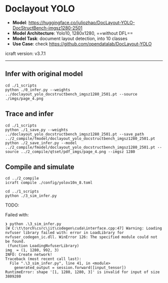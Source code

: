 # Doclayout YOLO

- **Model**: https://huggingface.co/juliozhao/DocLayout-YOLO-DocStructBench-imgsz1280-2501
- **Model Architecture**: Yolo10, 1280x1280, ==without DFL==
- **Model Task**: document layout detection, into 10 classes
- **Use Case**: check https://github.com/opendatalab/DocLayout-YOLO

icraft version: v3.7.1

---

## Infer with original model

```shell
cd ./1_scripts
python ./0_infer.py --weights ../doclayout_yolo_docstructbench_imgsz1280_2501.pt --source ./imgs/page_4.png
```

## Trace and infer

```shell
cd ./1_scripts
python ./1_save.py --weights ../doclayout_yolo_docstructbench_imgsz1280_2501.pt --save_path ../2_compile/fmodel/doclayout_yolo_docstructbench_imgsz1280_2501.pt
python ./2_save_infer.py --model ../2_compile/fmodel/doclayout_yolo_docstructbench_imgsz1280_2501.pt --source ../2_compile/qtset/pdf_imgs/page_4.png --imgsz 1280
```

## Compile and simulate

```shell
cd ../2_compile
icraft compile ./config/yolov10n_8.toml

cd ../1_scripts
python ./3_sim_infer.py
```

TODO:

Failed with:

```
❯ python .\3_sim_infer.py
[W C:\t\torch\csrc\jit\codegen\cuda\interface.cpp:47] Warning: Loading nvfuser library failed with: error in LoadLibrary for nvfuser_codegen_ic.dll. WinError 126: The specified module could not be found.
 (function LoadingNvfuserLibrary)
img_ = (1, 1280, 992, 3)
INFO: Create network!
Traceback (most recent call last):
  File ".\3_sim_infer.py", line 41, in <module>
    generated_output = session.forward([input_tensor])
RuntimeError: shape '[1, 1280, 1280, 3]' is invalid for input of size 3809280
```
